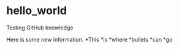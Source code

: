 # hello_world
Testing GitHub knowledge


Here is some new information.
*This
*is
*where
*bullets
*can
*go
